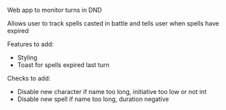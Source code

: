 Web app to monitor turns in DND

Allows user to track spells casted in battle and tells user when spells have expired

Features to add:
- Styling
- Toast for spells expired last turn

Checks to add:
- Disable new character if name too long, initiative too low or not int
- Disable new spell if name too long, duration negative